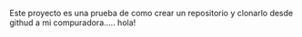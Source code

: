 Este proyecto es una prueba de como crear un repositorio y clonarlo desde githud a mi compuradora..... hola!